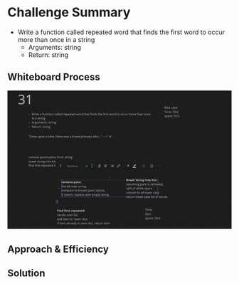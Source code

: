 # Challenge Summary
<!-- Description of the challenge -->

* Write a function called repeated word that finds the first word to occur more than once in a string
    * Arguments: string
    * Return: string

## Whiteboard Process
<!-- Embedded whiteboard image -->
![whiteboard](whiteboard.png)

## Approach & Efficiency
<!-- What approach did you take? Why? What is the Big O space/time for this approach? -->

## Solution
<!-- Show how to run your code, and examples of it in action -->
